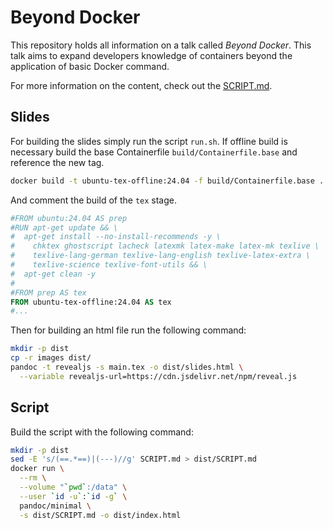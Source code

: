 # Beyond Docker

This repository holds all information on a talk called *Beyond Docker*.
This talk aims to expand developers knowledge of containers beyond the application of basic Docker command.

For more information on the content, check out the [SCRIPT.md](SCRIPT.md).

## Slides

For building the slides simply run the script `run.sh`.
If offline build is necessary build the base Containerfile `build/Containerfile.base` and reference the new tag.

```bash
docker build -t ubuntu-tex-offline:24.04 -f build/Containerfile.base .
```

And comment the build of the `tex` stage.

```Dockerfile
#FROM ubuntu:24.04 AS prep
#RUN apt-get update && \
#  apt-get install --no-install-recommends -y \
#    chktex ghostscript lacheck latexmk latex-make latex-mk texlive \
#    texlive-lang-german texlive-lang-english texlive-latex-extra \
#    texlive-science texlive-font-utils && \
#  apt-get clean -y
#
#FROM prep AS tex
FROM ubuntu-tex-offline:24.04 AS tex
#...
```

Then for building an html file run the following command:

```bash
mkdir -p dist
cp -r images dist/
pandoc -t revealjs -s main.tex -o dist/slides.html \
  --variable revealjs-url=https://cdn.jsdelivr.net/npm/reveal.js
```

## Script

Build the script with the following command:

```bash
mkdir -p dist
sed -E 's/(==.*==)|(---)//g' SCRIPT.md > dist/SCRIPT.md
docker run \
  --rm \
  --volume "`pwd`:/data" \
  --user `id -u`:`id -g` \
  pandoc/minimal \
  -s dist/SCRIPT.md -o dist/index.html
```
